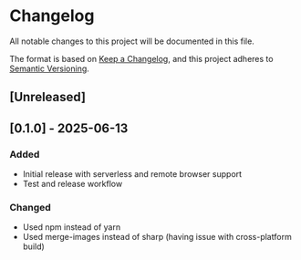 # Changelog

All notable changes to this project will be documented in this file.

The format is based on [Keep a Changelog](https://keepachangelog.com/en/1.0.0/),
and this project adheres to [Semantic Versioning](https://semver.org/spec/v2.0.0.html).

## [Unreleased]

## [0.1.0] - 2025-06-13

### Added
- Initial release with serverless and remote browser support
- Test and release workflow

### Changed
- Used npm instead of yarn
- Used merge-images instead of sharp (having issue with cross-platform build)
